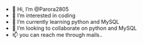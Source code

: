 - 👋 Hi, I’m @Parora2805
- 👀 I’m interested in coding
- 🌱 I’m currently learning python and MySQL
- 💞️ I’m looking to collaborate on python and MySQL
- 📫 you can reach me through mails..

<!---
Parora2805/Parora2805 is a ✨ special ✨ repository because its `README.md` (this file) appears on your GitHub profile.
You can click the Preview link to take a look at your changes.
--->
